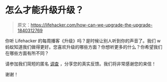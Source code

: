 # 怎么才能升级升级？

> 原文：<https://lifehacker.com/how-can-we-upgrade-the-upgrade-1840312769>

你听 Lifehacker 的每周播客《升级》吗？是时候让别人听到你的声音了。我们 w 蚂蚁知道我们做得更好。您喜欢升级的哪些方面？你想听更多的什么？你希望我们在哪些方面有所不同？



请参加我们简短的匿名 [调查](https://www.surveymonkey.com/r/XL2TBRC) ，分享您的真实反馈。我们将非常感谢您的来信！

谢谢！